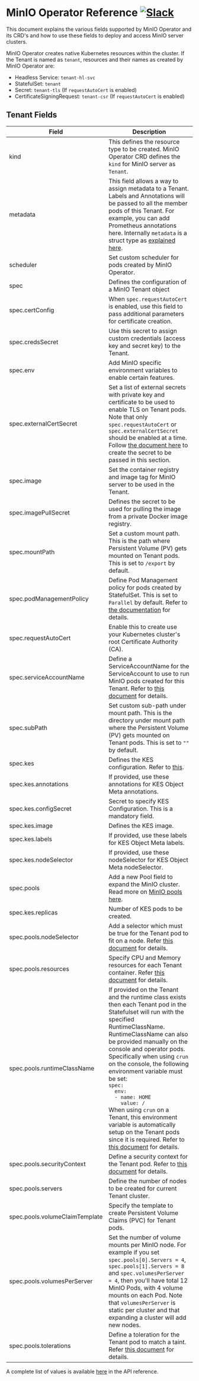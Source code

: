 # MinIO Operator Reference [![Slack](https://slack.min.io/slack?type=svg)](https://slack.min.io)

This document explains the various fields supported by MinIO Operator and its CRD's and how to use these fields to deploy and access MinIO server clusters.

MinIO Operator creates native Kubernetes resources within the cluster. If the Tenant is named as `tenant`, resources and their names as created by MinIO Operator are:

- Headless Service: `tenant-hl-svc`
- StatefulSet: `tenant`
- Secret: `tenant-tls` (If `requestAutoCert` is enabled)
- CertificateSigningRequest: `tenant-csr` (If `requestAutoCert` is enabled)

## Tenant Fields

| Field                            | Description                                                                                                                                                                                                                                                                                                                                                                               |
|----------------------------------|-------------------------------------------------------------------------------------------------------------------------------------------------------------------------------------------------------------------------------------------------------------------------------------------------------------------------------------------------------------------------------------------|
| kind                             | This defines the resource type to be created. MinIO Operator CRD defines the `kind` for MinIO server as `Tenant`.                                                                                                                                                                                                                                                                         |
| metadata                         | This field allows a way to assign metadata to a Tenant. Labels and Annotations will be passed to all the member pods of this Tenant. For example, you can add Prometheus annotations here. Internally `metadata` is a struct type as [explained here](https://godoc.org/k8s.io/apimachinery/pkg/apis/meta/v1#ObjectMeta).                                                                 |
| scheduler                        | Set custom scheduler for pods created by MinIO Operator.                                                                                                                                                                                                                                                                                                                                  |
| spec                             | Defines the configuration of a MinIO Tenant object                                                                                                                                                                                                                                                                                                                                        |
| spec.certConfig                  | When `spec.requestAutoCert` is enabled, use this field to pass additional parameters for certificate creation.                                                                                                                                                                                                                                                                            |
| spec.credsSecret                 | Use this secret to assign custom credentials (access key and secret key) to the Tenant.                                                                                                                                                                                                                                                                                                   |
| spec.env                         | Add MinIO specific environment variables to enable certain features.                                                                                                                                                                                                                                                                                                                      |
| spec.externalCertSecret          | Set a list of external secrets with private key and certificate to be used to enable TLS on Tenant pods. Note that only `spec.requestAutoCert` or `spec.externalCertSecret` should be enabled at a time. Follow [the document here](https://github.com/minio/minio/tree/master/docs/tls/kubernetes#2-create-kubernetes-secret) to create the secret to be passed in this section.         |
| spec.image                       | Set the container registry and image tag for MinIO server to be used in the Tenant.                                                                                                                                                                                                                                                                                                       |
| spec.imagePullSecret             | Defines the secret to be used for pulling the image from a private Docker image registry.                                                                                                                                                                                                                                                                                                 |
| spec.mountPath                   | Set a custom mount path. This is the path where Persistent Volume (PV) gets mounted on Tenant pods. This is set to `/export` by default.                                                                                                                                                                                                                                                  |
| spec.podManagementPolicy         | Define Pod Management policy for pods created by StatefulSet. This is set to `Parallel` by default. Refer to [the documentation](https://kubernetes.io/docs/tutorials/stateful-application/basic-stateful-set/#pod-management-policy) for details.                                                                                                                                        |
| spec.requestAutoCert             | Enable this to create use your Kubernetes cluster's root Certificate Authority (CA).                                                                                                                                                                                                                                                                                                      |
| spec.serviceAccountName          | Define a ServiceAccountName for the ServiceAccount to use to run MinIO pods created for this Tenant. Refer to [this document](https://kubernetes.io/docs/tasks/configure-pod-container/configure-service-account/) for details.                                                                                                                                                           |
| spec.subPath                     | Set custom sub-path under mount path. This is the directory under mount path where the Persistent Volume (PV) gets mounted on Tenant pods. This is set to `""` by default.                                                                                                                                                                                                                |
| spec.kes                         | Defines the KES configuration. Refer to [this](https://github.com/minio/kes).                                                                                                                                                                                                                                                                                                             |
| spec.kes.annotations             | If provided, use these annotations for KES Object Meta annotations.                                                                                                                                                                                                                                                                                                                       |
| spec.kes.configSecret            | Secret to specify KES Configuration. This is a mandatory field.                                                                                                                                                                                                                                                                                                                           |
| spec.kes.image                   | Defines the KES image.                                                                                                                                                                                                                                                                                                                                                                    |
| spec.kes.labels                  | If provided, use these labels for KES Object Meta labels.                                                                                                                                                                                                                                                                                                                                 |
| spec.kes.nodeSelector            | If provided, use these nodeSelector for KES Object Meta nodeSelector.                                                                                                                                                                                                                                                                                                                     |
| spec.pools                       | Add a new Pool field to expand the MinIO cluster. Read more on [MinIO pools here](https://github.com/minio/minio/blob/master/docs/distributed/DESIGN.md).                                                                                                                                                                                                                                 |
| spec.kes.replicas                | Number of KES pods to be created.                                                                                                                                                                                                                                                                                                                                                         |
| spec.pools.nodeSelector          | Add a selector which must be true for the Tenant pod to fit on a node. Refer [this document](https://kubernetes.io/docs/concepts/configuration/assign-pod-node/) for details.                                                                                                                                                                                                             |
| spec.pools.resources             | Specify CPU and Memory resources for each Tenant container. Refer [this document](https://kubernetes.io/docs/concepts/configuration/manage-compute-resources-container/#resource-types) for details.                                                                                                                                                                                      |
| spec.pools.runtimeClassName      | If provided on the Tenant and the runtime class exists then each Tenant pod in the Statefulset will run with the specified RuntimeClassName. RuntimeClassName can also be provided manually on the console and operator pods.<br />Specifically when using ```crun``` on the console, the following environment variable must be set:<br />```spec:```<br />```   env:  ```<br />```  - name: HOME```<br />```    value: /```<br />When using ```crun``` on a Tenant, this environment variable is automatically setup on the Tenant pods since it is required. Refer to [this document](https://kubernetes.io/docs/concepts/containers/runtime-class/) for details.                                                                       |
| spec.pools.securityContext       | Define a security context for the Tenant pod. Refer to [this document](https://kubernetes.io/docs/tasks/configure-pod-container/security-context/) for details.                                                                                                                                                                                                                           |
| spec.pools.servers               | Define the number of nodes to be created for current Tenant cluster.                                                                                                                                                                                                                                                                                                                      |
| spec.pools.volumeClaimTemplate   | Specify the template to create Persistent Volume Claims (PVC) for Tenant pods.                                                                                                                                                                                                                                                                                                            |
| spec.pools.volumesPerServer      | Set the number of volume mounts per MinIO node. For example if you set `spec.pools[0].Servers = 4`, `spec.pools[1].Servers = 8` and `spec.volumesPerServer = 4`, then you'll have total 12 MinIO Pods, with 4 volume mounts on each Pod. Note that `volumesPerServer` is static per cluster and that expanding a cluster will add new nodes.                                              |
| spec.pools.tolerations           | Define a toleration for the Tenant pod to match a taint. Refer [this document](https://kubernetes.io/docs/concepts/configuration/taint-and-toleration/) for details.                                                                                                                                                                                                                      |

A complete list of values is available [here](tenat_crd.adoc) in the API reference.
